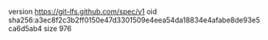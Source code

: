 version https://git-lfs.github.com/spec/v1
oid sha256:a3ec8f2c3b2ff0150e47d3301509e4eea54da18834e4afabe8de93e5ca6d5ab4
size 976
